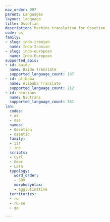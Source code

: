 ```yaml
---
nav_order: 997
parent: Languages
layout: language
title: Ossetian
description: Machine translation for Ossetian
code: os
family:
- slug: indo-iranian
  name: Indo-Iranian
- slug: indo-european
  name: Indo-European
supported_apis:
- id: baidu
  name: Baidu Translate
  supported_language_count: 197
- id: alibaba
  name: Alibaba Translate
  supported_language_count: 212
- id: niutrans
  name: Niutrans
  supported_language_count: 381
lan:
  codes:
  - os
  - oss
  names:
  - Ossetian
  - Ossetic
  family:
  - iir
  - ine
  scripts:
  - Cyrl
  - Geor
  - Latn
  typology:
    word_order:
    - SOV
    morphosyntax:
    - agglutinative
  territories:
  - ru
  - ru-se
  - ge

---
```


